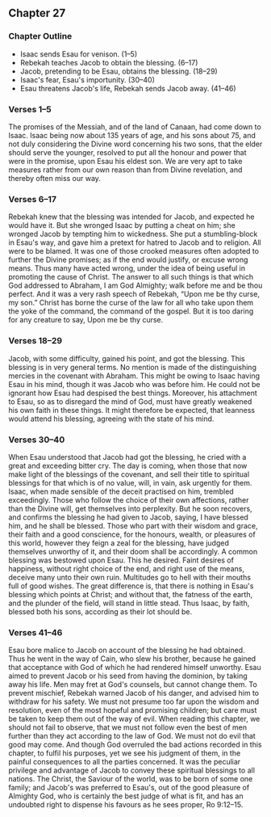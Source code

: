 ## Chapter 27

### Chapter Outline

- Isaac sends Esau for venison. (1–5)
- Rebekah teaches Jacob to obtain the blessing. (6–17)
- Jacob, pretending to be Esau, obtains the blessing. (18–29)
- Isaac's fear, Esau's importunity. (30–40)
- Esau threatens Jacob's life, Rebekah sends Jacob away. (41–46)

### Verses 1–5

The promises of the Messiah, and of the land of Canaan, had come down to Isaac. Isaac being now about 135 years of age, and his sons about 75, and not duly considering the Divine word concerning his two sons, that the elder should serve the younger, resolved to put all the honour and power that were in the promise, upon Esau his eldest son. We are very apt to take measures rather from our own reason than from Divine revelation, and thereby often miss our way.

### Verses 6–17

Rebekah knew that the blessing was intended for Jacob, and expected he would have it. But she wronged Isaac by putting a cheat on him; she wronged Jacob by tempting him to wickedness. She put a stumbling-block in Esau's way, and gave him a pretext for hatred to Jacob and to religion. All were to be blamed. It was one of those crooked measures often adopted to further the Divine promises; as if the end would justify, or excuse wrong means. Thus many have acted wrong, under the idea of being useful in promoting the cause of Christ. The answer to all such things is that which God addressed to Abraham, I am God Almighty; walk before me and be thou perfect. And it was a very rash speech of Rebekah, “Upon me be thy curse, my son.” Christ has borne the curse of the law for all who take upon them the yoke of the command, the command of the gospel. But it is too daring for any creature to say, Upon me be thy curse.

### Verses 18–29

Jacob, with some difficulty, gained his point, and got the blessing. This blessing is in very general terms. No mention is made of the distinguishing mercies in the covenant with Abraham. This might be owing to Isaac having Esau in his mind, though it was Jacob who was before him. He could not be ignorant how Esau had despised the best things. Moreover, his attachment to Esau, so as to disregard the mind of God, must have greatly weakened his own faith in these things. It might therefore be expected, that leanness would attend his blessing, agreeing with the state of his mind.

### Verses 30–40

When Esau understood that Jacob had got the blessing, he cried with a great and exceeding bitter cry. The day is coming, when those that now make light of the blessings of the covenant, and sell their title to spiritual blessings for that which is of no value, will, in vain, ask urgently for them. Isaac, when made sensible of the deceit practised on him, trembled exceedingly. Those who follow the choice of their own affections, rather than the Divine will, get themselves into perplexity. But he soon recovers, and confirms the blessing he had given to Jacob, saying, I have blessed him, and he shall be blessed. Those who part with their wisdom and grace, their faith and a good conscience, for the honours, wealth, or pleasures of this world, however they feign a zeal for the blessing, have judged themselves unworthy of it, and their doom shall be accordingly. A common blessing was bestowed upon Esau. This he desired. Faint desires of happiness, without right choice of the end, and right use of the means, deceive many unto their own ruin. Multitudes go to hell with their mouths full of good wishes. The great difference is, that there is nothing in Esau's blessing which points at Christ; and without that, the fatness of the earth, and the plunder of the field, will stand in little stead. Thus Isaac, by faith, blessed both his sons, according as their lot should be.

### Verses 41–46

Esau bore malice to Jacob on account of the blessing he had obtained. Thus he went in the way of Cain, who slew his brother, because he gained that acceptance with God of which he had rendered himself unworthy. Esau aimed to prevent Jacob or his seed from having the dominion, by taking away his life. Men may fret at God's counsels, but cannot change them. To prevent mischief, Rebekah warned Jacob of his danger, and advised him to withdraw for his safety. We must not presume too far upon the wisdom and resolution, even of the most hopeful and promising children; but care must be taken to keep them out of the way of evil. When reading this chapter, we should not fail to observe, that we must not follow even the best of men further than they act according to the law of God. We must not do evil that good may come. And though God overruled the bad actions recorded in this chapter, to fulfil his purposes, yet we see his judgment of them, in the painful consequences to all the parties concerned. It was the peculiar privilege and advantage of Jacob to convey these spiritual blessings to all nations. The Christ, the Saviour of the world, was to be born of some one family; and Jacob's was preferred to Esau's, out of the good pleasure of Almighty God, who is certainly the best judge of what is fit, and has an undoubted right to dispense his favours as he sees proper, Ro 9:12–15.

